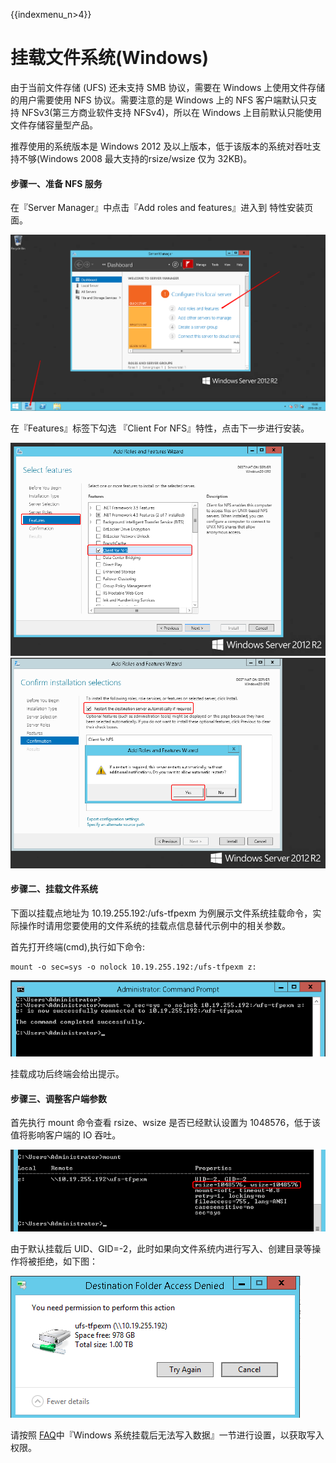 {{indexmenu_n>4}}

# 挂载文件系统(Windows)

由于当前文件存储 (UFS) 还未支持 SMB 协议，需要在 Windows 上使用文件存储的用户需要使用 NFS 协议。需要注意的是 Windows 上的 NFS 客户端默认只支持 NFSv3(第三方商业软件支持 NFSv4)，所以在 Windows 上目前默认只能使用文件存储容量型产品。

推荐使用的系统版本是 Windows 2012 及以上版本，低于该版本的系统对吞吐支持不够(Windows 2008 最大支持的rsize/wsize 仅为 32KB)。

#### 步骤一、准备 NFS 服务
在『Server Manager』中点击『Add roles and features』进入到 特性安装页面。

![](/images/windows1.png)

在『Features』标签下勾选 『Client For NFS』特性，点击下一步进行安装。

![](/images/windows2.png)
![](/images/windows3.png)

#### 步骤二、挂载文件系统
下面以挂载点地址为 10.19.255.192:/ufs-tfpexm 为例展示文件系统挂载命令，实际操作时请用您要使用的文件系统的挂载点信息替代示例中的相关参数。

首先打开终端(cmd),执行如下命令:

    mount -o sec=sys -o nolock 10.19.255.192:/ufs-tfpexm z:

![](/images/windows4.png)

挂载成功后终端会给出提示。

#### 步骤三、调整客户端参数
首先执行 mount 命令查看 rsize、wsize 是否已经默认设置为 1048576，低于该值将影响客户端的 IO 吞吐。

![](/images/windows5.png)

由于默认挂载后 UID、GID=-2，此时如果向文件系统内进行写入、创建目录等操作将被拒绝，如下图：

![](/images/windows6.png)

请按照 [FAQ](/storage_cdn/ufs)中『Windows 系统挂载后无法写入数据』一节进行设置，以获取写入权限。

